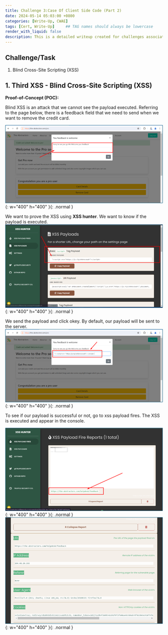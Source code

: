 ```yaml
---
title: Challenge 3:Case Of Client Side Code (Part 2)
date: 2024-05-14 05:03:00 +0800
categories: [Write-Up, CWAE]
tags: [Cert, Write-Up]     ## TAG names should always be lowercase
render_with_liquid: false
description: This is a detailed writeup created for challenges associated with the Certified Web AppSecurity Expert (CWAE) certification. 
---
```


## Challenge/Task

1. Blind Cross-Site Scripting (XSS)

## 1. Third XSS - Blind Cross-Site Scripting (XSS)

**Proof-of-Concept (POC):**

Blind XSS is an attack that we cannot see the payload executed. Referring to the page below, there is a feedback field that we need to send when we want to remove the credit card. 

![POC-xss](/img/cwae/xss12.png){: w="400" h="400" }{: .normal }

We want to prove the XSS using **XSS hunter**. We want to know if the payload is executed. 
![POC-xss](/img/cwae/xss13.png){: w="400" h="400" }{: .normal }

We send the payload and click okey. By default, our payload will be sent to the server.
![POC-xss](/img/cwae/xss14.png){: w="400" h="400" }{: .normal }

To see if our payload is successful or not, go to xss payload fires. The XSS is executed and appear in the console. 

![POC-xss](/img/cwae/xss15.png){: w="400" h="400" }{: .normal }
![POC-xss](/img/cwae/xss16.png){: w="400" h="400" }{: .normal }